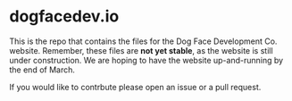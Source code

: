 # dogfacedev.io
This is the repo that contains the files for the Dog Face Development Co. website.
Remember, these files are **not yet stable**, as the website is still under construction. We are hoping to have the website up-and-running by the end of March. 

If you would like to contrbute please open an issue or a pull request.
